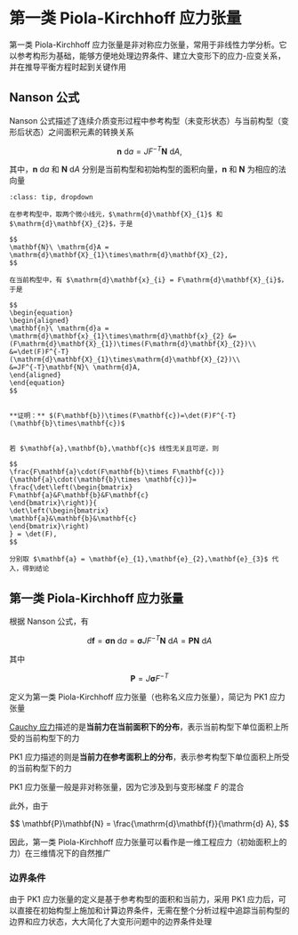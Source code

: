 # 第一类 Piola-Kirchhoff 应力张量

<span class="gray-text">
第一类 Piola-Kirchhoff 应力张量是非对称应力张量，常用于非线性力学分析。它以参考构形为基础，能够方便地处理边界条件、建立大变形下的应力-应变关系，并在推导平衡方程时起到关键作用
</span>

## Nanson 公式

Nanson 公式描述了连续介质变形过程中参考构型（未变形状态）与当前构型（变形后状态）之间面积元素的转换关系

$$
\mathbf{n}\ \mathrm{d}a = JF^{-T}\mathbf{N}\ \mathrm{d}A,
$$

其中，$\mathbf{n}\ \mathrm{d}a$ 和 $\mathbf{N}\ \mathrm{d}A$ 分别是当前构型和初始构型的面积向量，$\mathbf{n}$ 和 $\mathbf{N}$ 为相应的法向量

```{admonition} 证明
:class: tip, dropdown

在参考构型中，取两个微小线元，$\mathrm{d}\mathbf{X}_{1}$ 和 $\mathrm{d}\mathbf{X}_{2}$，于是

$$
\mathbf{N}\ \mathrm{d}A = \mathrm{d}\mathbf{X}_{1}\times\mathrm{d}\mathbf{X}_{2},
$$

在当前构型中，有 $\mathrm{d}\mathbf{x}_{i} = F\mathrm{d}\mathbf{X}_{i}$，于是

$$
\begin{equation}
\begin{aligned}
\mathbf{n}\ \mathrm{d}a = \mathrm{d}\mathbf{x}_{1}\times\mathrm{d}\mathbf{x}_{2} &= (F\mathrm{d}\mathbf{X}_{1})\times(F\mathrm{d}\mathbf{X}_{2})\\
&=\det(F)F^{-T}(\mathrm{d}\mathbf{X}_{1}\times\mathrm{d}\mathbf{X}_{2})\\
&=JF^{-T}\mathbf{N}\ \mathrm{d}A,
\end{aligned}
\end{equation}
$$


**证明：** $(F\mathbf{b})\times(F\mathbf{c})=\det(F)F^{-T}(\mathbf{b}\times\mathbf{c})$ 


若 $\mathbf{a},\mathbf{b},\mathbf{c}$ 线性无关且可逆，则

$$
\frac{F\mathbf{a}\cdot(F\mathbf{b}\times F\mathbf{c})}{\mathbf{a}\cdot(\mathbf{b}\times \mathbf{c})}=
\frac{\det\left(\begin{bmatrix}
F\mathbf{a}&F\mathbf{b}&F\mathbf{c}
\end{bmatrix}\right)}{
\det\left(\begin{bmatrix}
\mathbf{a}&\mathbf{b}&\mathbf{c}
\end{bmatrix}\right)
} = \det(F),
$$

分别取 $\mathbf{a} = \mathbf{e}_{1},\mathbf{e}_{2},\mathbf{e}_{3}$ 代入，得到结论

```


## 第一类 Piola-Kirchhoff 应力张量

根据 Nanson 公式，有

$$
\mathrm{d}\mathbf{f} = \boldsymbol{\sigma}\mathbf{n}\ \mathrm{d}a = \boldsymbol{\sigma}JF^{-T}\mathbf{N}\ \mathrm{d}A = \mathbf{P}\mathbf{N}\ \mathrm{d}A
$$

其中

$$
\mathbf{P}=J\boldsymbol{\sigma}F^{-T}
$$

定义为第一类 Piola-Kirchhoff 应力张量（也称名义应力张量），简记为 PK1 应力张量


[Cauchy 应力](../../Elasticity/chap1/sec1-stress_strain_displ.md)描述的是**当前力在当前面积下的分布**，表示当前构型下单位面积上所受的当前构型下的力

PK1 应力描述的则是**当前力在参考面积上的分布**，表示参考构型下单位面积上所受的当前构型下的力


PK1 应力张量一般是非对称张量，因为它涉及到与变形梯度 $F$ 的混合

此外，由于

$$
\mathbf{P}\mathbf{N} = \frac{\mathrm{d}\mathbf{f}}{\mathrm{d} A},
$$

因此，第一类 Piola-Kirchhoff 应力张量可以看作是一维工程应力（初始面积上的力）在三维情况下的自然推广

### 边界条件

由于 PK1 应力张量的定义是基于参考构型的面积和当前力，采用 PK1 应力后，可以直接在初始构型上施加和计算边界条件，无需在整个分析过程中追踪当前构型的边界和应力状态，大大简化了大变形问题中的边界条件处理
